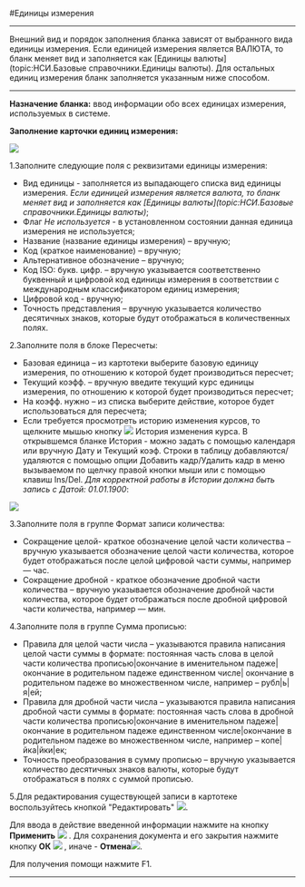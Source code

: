 ﻿#Единицы измерения

----------
Внешний вид и порядок заполнения бланка зависят от выбранного вида единицы измерения. Если единицей измерения является ВАЛЮТА, то бланк меняет вид и заполняется как [Единицы валюты](topic:НСИ.Базовые справочники.Единицы валюты). Для остальных единиц измерения бланк заполняется указанным ниже способом.

----------

**Назначение бланка:** ввод информации обо всех единицах измерения, используемых в системе.


**Заполнение карточки единиц измерения:**

![](topic:НСИ.AddFiles.Screenshot_10945.jpg)

1.Заполните следующие поля с реквизитами единицы измерения:

- Вид единицы - заполняется из выпадающего списка вид единицы измерения. *Если единицей измерения является валюта, то бланк меняет вид и заполняется как [Единицы валюты](topic:НСИ.Базовые справочники.Единицы валюты)*;
- Флаг *Не используется* - в установленном состоянии данная единица измерения не используется;
- Название (название единицы измерения) – вручную;
- Код (краткое наименование) – вручную;
- Альтернативное обозначение – вручную;
- Код ISO: букв. цифр. – вручную указывается соответственно буквенный и цифровой код единицы измерения в соответствии с международным классификатором единиц измерения;
- Цифровой код - вручную;
- Точность представления – вручную указывается количество десятичных знаков, которые будут отображаться в количественных полях.

2.Заполните поля в блоке Пересчеты:

- Базовая единица – из картотеки выберите базовую единицу измерения, по отношению к которой будет производиться пересчет;
- Текущий коэфф. – вручную введите текущий курс единицы измерения, по отношению к которой будет производиться пересчет;
- На коэфф. нужно – из списка  выберите действие, которое будет использоваться для пересчета;
- Если требуется просмотреть историю изменения курсов, то щелкните мышью кнопку ![](topic:НСИ.AddFiles.Btn_History.png) История изменения курса. В открывшемся бланке История - можно задать с помощью календаря или вручную Дату и Текущий коэф. Строки в таблицу  добавляются/удаляются с помощью опции Добавить кадр/Удалить кадр в меню вызываемом по щелчку правой кнопки мыши или с помощью клавиш Ins/Del. *Для корректной работы в Истории должна быть запись с Датой: 01.01.1900*:

![](topic:НСИ.AddFiles.Screenshot_10943.jpg)



3.Заполните поля в группе Формат записи количества:

- Сокращение целой- краткое обозначение целой части количества – вручную указывается обозначение целой части количества, которое будет отображаться после целой цифровой части суммы, например — час.
- Сокращение дробной - краткое обозначение дробной части количества – вручную указывается обозначение дробной части количества, которое будет отображаться после дробной цифровой части количества, например — мин.

4.Заполните поля в группе Сумма прописью:

- Правила для целой части числа – указываются правила написания целой части суммы в формате: постоянная часть слова в целой части количества прописью|окончание в именительном падеже|окончание в родительном падеже единственном числе| окончание в родительном падеже во множественном числе, например – рубл|ь|я|ей;
- Правила для дробной части числа – указываются правила написания дробной части суммы в формате: постоянная часть слова в дробной части количества прописью|окончание в именительном падеже|окончание в родительном падеже единственном числе|окончание в родительном падеже во множественном числе, например – копе|йка|йки|ек;
- Точность преобразования в сумму прописью – вручную указывается количество десятичных знаков валюты, которые будут отображаться в полях с суммой прописью.

5.Для редактирования существующей записи в картотеке воспользуйтесь кнопкой "Редактировать"  ![](topic:НСИ.AddFiles.Btn_Edit.png).

Для ввода в действие введенной информации нажмите на кнопку **Применить** ![](topic:НСИ.AddFiles.Btn_OK.png) .
Для сохранения документа и его закрытия нажмите кнопку **ОК**
 ![](topic:НСИ.AddFiles.Btn_Post.png) , иначе  -  **Отмена**![](topic:НСИ.AddFiles.BtnCloseCancel.png).

Для получения помощи нажмите F1.

------
